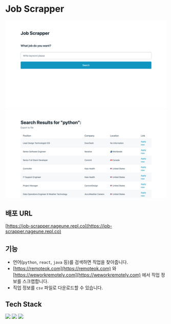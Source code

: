 # Job Scrapper

![1](img/1.png)
![2](img/2.png)

## 배포 URL
[https://job-scrapper.nageune.repl.co](https://job-scrapper.nageune.repl.co)

## 기능
- 언어(`python`, `react`, `java` 등)를 검색하면 직업을 찾아줍니다.
- [https://remoteok.com](https://remoteok.com) 와 [https://weworkremotely.com](https://weworkremotely.com) 에서 직업 정보를 스크랩합니다.
- 직업 정보를 `csv` 파일로 다운로드할 수 있습니다.

## Tech Stack

<div>
<img src="https://img.shields.io/badge/python-3670A0?style=for-the-badge&logo=python&logoColor=ffdd54">
<img src="https://img.shields.io/badge/flask-%23000.svg?style=for-the-badge&logo=flask&logoColor=white">
<img src="https://img.shields.io/badge/html5-E34F26?style=for-the-badge&logo=html5&logoColor=white">
</div>
